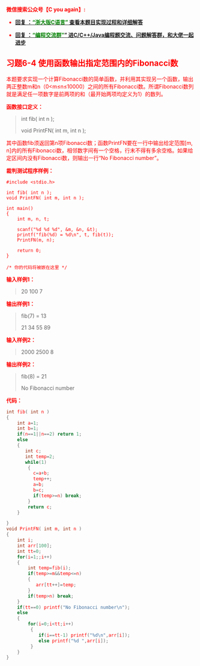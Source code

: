 
<font color='red'> **微信搜索公众号【C you again】:**

- [**回复 ：<font color='green'>“浙大版C语言”</font> 查看本题目实现过程和详细解答** ](  http://gzh.cyouagain.cn/) 
 
- [ **回复 ：<font color='green'>“编程交流群”</font>” 进C/C++/Java编程题交流、问题解答群，和大佬一起进步**  ](  http://cyouagain.cn/    ) 



## 习题6-4 使用函数输出指定范围内的Fibonacci数

本题要求实现一个计算Fibonacci数的简单函数，并利用其实现另一个函数，输出两正整数m和n（0<m≤n≤10000）之间的所有Fibonacci数。所谓Fibonacci数列就是满足任一项数字是前两项的和（最开始两项均定义为1）的数列。

**函数接口定义：**

> int fib( int n ); 
>
> void PrintFN( int m, int n );

其中函数fib须返回第n项Fibonacci数；函数PrintFN要在一行中输出给定范围[m, n]内的所有Fibonacci数，相邻数字间有一个空格，行末不得有多余空格。如果给定区间内没有Fibonacci数，则输出一行“No Fibonacci number”。

**裁判测试程序样例：**

    #include <stdio.h>
    
    int fib( int n );
    void PrintFN( int m, int n );
    	
    int main()
    {
        int m, n, t;
    
        scanf("%d %d %d", &m, &n, &t);
        printf("fib(%d) = %d\n", t, fib(t));
        PrintFN(m, n);
    
        return 0;
    }
    
    /* 你的代码将被嵌在这里 */

**输入样例1：**

> 20 100 7

**输出样例1：**

> fib(7) = 13 
>
> 21 34 55 89

**输入样例2：**

> 2000 2500 8

**输出样例2：**

> fib(8) = 21 
>
> No Fibonacci number

**代码：**

```c
int fib( int n )
{
    int a=1;
    int b=1;
    if(n==1||n==2) return 1;
    else
    {
       int c;
       int temp=2;
       while(1)
        {
          c=a+b;
          temp++;
          a=b;
          b=c;
          if(temp>=n) break;
        }
        return c;
    }

}
void PrintFN( int m, int n )
{
    int i;
    int arr[100];
    int tt=0;
    for(i=1;;i++)
    {
        int temp=fib(i);
        if(temp>=m&&temp<=n)
        {
           arr[tt++]=temp;
        }
        if(temp>n) break;
    }
    if(tt==0) printf("No Fibonacci number\n");
    else
    {
        for(i=0;i<tt;i++)
         {
            if(i==tt-1) printf("%d\n",arr[i]);
            else printf("%d ",arr[i]);
         }
    }
}
```

